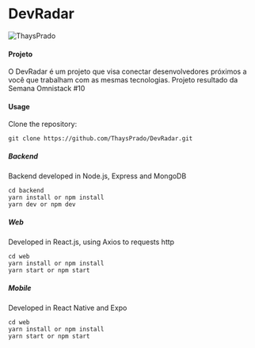 # DevRadar

![ThaysPrado](https://i.imgur.com/XR0Nqcq.png)

#### Projeto

O DevRadar é um projeto que visa conectar desenvolvedores próximos a você que trabalham com as mesmas tecnologias.
Projeto resultado da Semana Omnistack #10

#### Usage

Clone the repository:

```shell
git clone https://github.com/ThaysPrado/DevRadar.git
```

##### Backend

Backend developed in Node.js, Express and MongoDB

```shell
cd backend
yarn install or npm install
yarn dev or npm dev
```

##### Web

Developed in React.js, using Axios to requests http

```shell
cd web
yarn install or npm install
yarn start or npm start
```

##### Mobile

Developed in React Native and Expo

```shell
cd web
yarn install or npm install
yarn start or npm start
```

